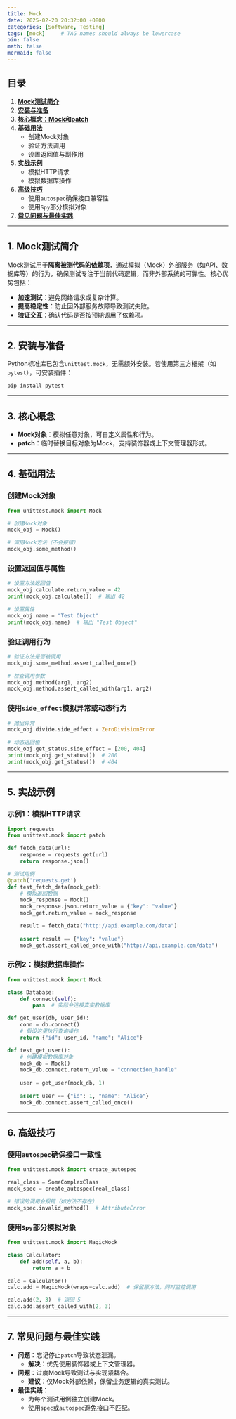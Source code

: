 ```yaml
---
title: Mock
date: 2025-02-20 20:32:00 +0800
categories: [Software, Testing]
tags: [mock]     # TAG names should always be lowercase
pin: false
math: false
mermaid: false
---
```


## 目录
1. [**Mock测试简介**](#1-mock测试简介)
2. [**安装与准备**](#2-安装与准备)
3. [**核心概念：Mock和patch**](#3-核心概念)
4. [**基础用法**](#4-基础用法)
   - 创建Mock对象
   - 验证方法调用
   - 设置返回值与副作用
5. [**实战示例**](#5-实战示例)
   - 模拟HTTP请求
   - 模拟数据库操作
6. [**高级技巧**](#6-高级技巧)
   - 使用`autospec`确保接口兼容性
   - 使用`Spy`部分模拟对象
7. [**常见问题与最佳实践**](#7-常见问题与最佳实践)

---

## 1. Mock测试简介
Mock测试用于**隔离被测代码的依赖项**，通过模拟（Mock）外部服务（如API、数据库等）的行为，确保测试专注于当前代码逻辑，而非外部系统的可靠性。核心优势包括：
- **加速测试**：避免网络请求或复杂计算。
- **提高稳定性**：防止因外部服务故障导致测试失败。
- **验证交互**：确认代码是否按预期调用了依赖项。

---

## 2. 安装与准备
Python标准库已包含`unittest.mock`，无需额外安装。若使用第三方框架（如`pytest`），可安装插件：
```bash
pip install pytest
```

---

## 3. 核心概念
- **Mock对象**：模拟任意对象，可自定义属性和行为。
- **patch**：临时替换目标对象为Mock，支持装饰器或上下文管理器形式。

---

## 4. 基础用法

### 创建Mock对象
```python
from unittest.mock import Mock

# 创建Mock对象
mock_obj = Mock()

# 调用Mock方法（不会报错）
mock_obj.some_method()
```

### 设置返回值与属性
```python
# 设置方法返回值
mock_obj.calculate.return_value = 42
print(mock_obj.calculate())  # 输出 42

# 设置属性
mock_obj.name = "Test Object"
print(mock_obj.name)  # 输出 "Test Object"
```

### 验证调用行为
```python
# 验证方法是否被调用
mock_obj.some_method.assert_called_once()

# 检查调用参数
mock_obj.method(arg1, arg2)
mock_obj.method.assert_called_with(arg1, arg2)
```

### 使用`side_effect`模拟异常或动态行为
```python
# 抛出异常
mock_obj.divide.side_effect = ZeroDivisionError

# 动态返回值
mock_obj.get_status.side_effect = [200, 404]
print(mock_obj.get_status())  # 200
print(mock_obj.get_status())  # 404
```

---

## 5. 实战示例

### 示例1：模拟HTTP请求
```python
import requests
from unittest.mock import patch

def fetch_data(url):
    response = requests.get(url)
    return response.json()

# 测试用例
@patch('requests.get')
def test_fetch_data(mock_get):
    # 模拟返回数据
    mock_response = Mock()
    mock_response.json.return_value = {"key": "value"}
    mock_get.return_value = mock_response

    result = fetch_data("http://api.example.com/data")
    
    assert result == {"key": "value"}
    mock_get.assert_called_once_with("http://api.example.com/data")
```

### 示例2：模拟数据库操作
```python
from unittest.mock import Mock

class Database:
    def connect(self):
        pass  # 实际会连接真实数据库

def get_user(db, user_id):
    conn = db.connect()
    # 假设这里执行查询操作
    return {"id": user_id, "name": "Alice"}

def test_get_user():
    # 创建模拟数据库对象
    mock_db = Mock()
    mock_db.connect.return_value = "connection_handle"
    
    user = get_user(mock_db, 1)
    
    assert user == {"id": 1, "name": "Alice"}
    mock_db.connect.assert_called_once()
```

---

## 6. 高级技巧

### 使用`autospec`确保接口一致性
```python
from unittest.mock import create_autospec

real_class = SomeComplexClass
mock_spec = create_autospec(real_class)

# 错误的调用会报错（如方法不存在）
mock_spec.invalid_method()  # AttributeError
```

### 使用`Spy`部分模拟对象
```python
from unittest.mock import MagicMock

class Calculator:
    def add(self, a, b):
        return a + b

calc = Calculator()
calc.add = MagicMock(wraps=calc.add)  # 保留原方法，同时监控调用

calc.add(2, 3)  # 返回 5
calc.add.assert_called_with(2, 3)
```

---

## 7. 常见问题与最佳实践
- **问题**：忘记停止`patch`导致状态泄漏。
  - **解决**：优先使用装饰器或上下文管理器。
- **问题**：过度Mock导致测试与实现紧耦合。
  - **建议**：仅Mock外部依赖，保留业务逻辑的真实测试。
- **最佳实践**：
  - 为每个测试用例独立创建Mock。
  - 使用`spec`或`autospec`避免接口不匹配。
